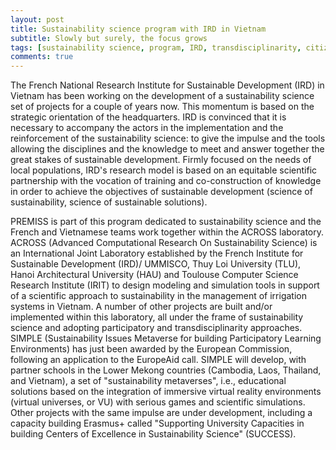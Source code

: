```yaml
---
layout: post
title: Sustainability science program with IRD in Vietnam 
subtitle: Slowly but surely, the focus grows 
tags: [sustainability science, program, IRD, transdisciplinarity, citizen science]
comments: true
---
```


The French National Research Institute for Sustainable Development (IRD) in Vietnam has been working on the development of a sustainability science set of projects for a couple of years now. 
This momentum is based on the strategic orientation of the headquarters. 
IRD is convinced that it is necessary to accompany the actors in the implementation and the reinforcement of the sustainability science: to give the impulse and the tools allowing the disciplines and the knowledge to meet and answer together the great stakes of sustainable development.
Firmly focused on the needs of local populations, IRD's research model is based on an equitable scientific partnership with the vocation of training and co-construction of knowledge in order to achieve the objectives of sustainable development (science of sustainability, science of sustainable solutions).

PREMISS is part of this program dedicated to sustainability science and the French and Vietnamese teams work together within the ACROSS laboratory. 
ACROSS (Advanced Computational Research On Sustainability Science) is an International Joint Laboratory established by the French Institute for Sustainable Development (IRD)/ UMMISCO, Thuy Loi University (TLU), Hanoi Architectural University (HAU) and Toulouse Computer Science Research Institute (IRIT) to design modeling and simulation tools in support of a scientific approach to sustainability in the management of irrigation systems in Vietnam.
A number of other projects are built and/or implemented within this laboratory, all under the frame of sustainability science and adopting participatory and transdisciplinarity approaches. 
SIMPLE (Sustainability Issues Metaverse for building Participatory Learning Environments) has just been awarded by the European Commission, following an application to the EuropeAid call.
SIMPLE will develop, with partner schools in the Lower Mekong countries (Cambodia, Laos, Thailand, and Vietnam), a set of "sustainability metaverses", i.e., educational solutions based on the integration of
immersive virtual reality environments (virtual universes, or VU) with serious games and scientific simulations.
Other projects with the same impulse are under development, including a capacity building Erasmus+ called "Supporting University Capacities in building Centers of Excellence in Sustainability Science" (SUCCESS). 
